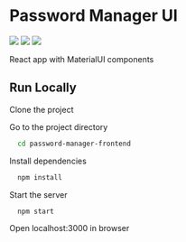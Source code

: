 # Password Manager UI

[![](https://img.shields.io/badge/JavaScript-323330?style=for-the-badge&logo=javascript&logoColor=F7DF1E)]()
[![](https://img.shields.io/badge/React-20232A?style=for-the-badge&logo=react&logoColor=61DAFB)]()
[![](https://img.shields.io/badge/Material%20UI-007FFF?style=for-the-badge&logo=mui&logoColor=white)]()

React app with MaterialUI components

## Run Locally

Clone the project

Go to the project directory

```bash
  cd password-manager-frontend
```

Install dependencies

```bash
  npm install
```

Start the server

```bash
  npm start
```

Open localhost:3000 in browser
